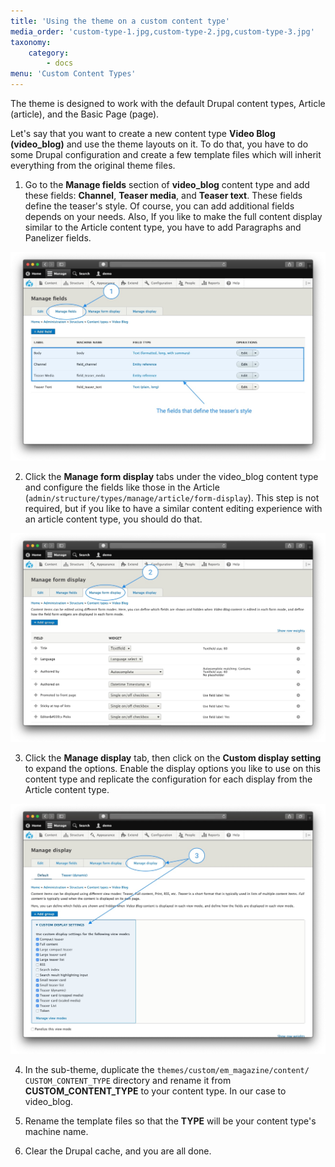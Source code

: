 ```yaml
---
title: 'Using the theme on a custom content type'
media_order: 'custom-type-1.jpg,custom-type-2.jpg,custom-type-3.jpg'
taxonomy:
    category:
        - docs
menu: 'Custom Content Types'
---
```


The theme is designed to work with the default Drupal content types, Article (article), and the Basic Page (page).

Let's say that you want to create a new content type **Video Blog (video_blog)** and use the theme layouts on it. To do that, you have to do some Drupal configuration and create a few template files which will inherit everything from the original theme files.

1. Go to the **Manage fields** section of **video_blog** content type and add these fields: **Channel**, **Teaser media**, and **Teaser text**. 
These fields define the teaser's style. Of course, you can add additional fields depends on your needs. Also, If you like to make the full content display similar to the Article content type, you have to add Paragraphs and Panelizer fields.

![](custom-type-1.jpg)

2. Click the **Manage form display** tabs under the video_blog content type and configure the fields like those in the Article  (`admin/structure/types/manage/article/form-display`). 
This step is not required, but if you like to have a similar content editing experience with an article content type, you should do that. 

![](custom-type-2.jpg)

3. Click the **Manage display** tab, then click on the **Custom display setting** to expand the options. Enable the display options you like to use on this content type and replicate the configuration for each display from the Article content type.

![](custom-type-3.jpg)

4. In the sub-theme, duplicate the `themes⁩/⁨custom⁩/⁨em_magazine⁩/⁨content⁩/⁨CUSTOM_CONTENT_TYPE⁩` directory and rename it from **CUSTOM_CONTENT_TYPE**⁩ to your content type. In our case to video_blog.

5. Rename the template files so that the **TYPE** will be your content type's machine name.

6. Clear the Drupal cache, and you are all done.

